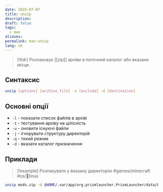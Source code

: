 ```yaml
---
date: 2025-07-07
title: unzip
description: 
draft: false
tags:
  - man
aliases: 
permalink: man-unzip
lang: uk
---
```


> [!tldr]
> Розпаковує [[zip]] архіви в поточний каталог або вказане місце.

## Синтаксис

```bash
unzip [options] [archive_file] -x [exclude] -d [destination]
```

## Основні опції

- `-l` - показати список файлів в архіві
- `-t` - тестування архіву на цілісність
- `-u` - оновити існуючі файли
- `-j` - ігнорувати структуру директорій
- `-q` - тихий режим
- `-d` - вказати каталог призначення

## Приклади

> [!example] Розпакувати у вказану директорію #games/minecraft #os/🐧linux 

```bash
unzip mods.zip -d $HOME/.var/app/org.prismlauncher.PrismLauncher/data/PrismLauncher/instances/$INSTANCE_NAME/minecraft/mods/
```